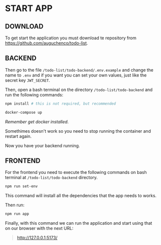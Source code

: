 # START APP

## DOWNLOAD

To get start the application you must download te repository from <https://github.com/auguchenco/todo-list>.

## BACKEND

Then go to the file `/todo-list/todo-backend/.env.example` and change the name to `.env` and if you want you can set your own values, just like the secret key `JWT_SECRET`.

Then, open a bash terminal on the directory `/todo-list/todo-backend` and run the following commands:

```bash
npm install # this is not required, but recommended

docker-compose up
```

*Remember get docker installed.*

Somethimes doesn't work so you need to stop running the container and restart again.

Now you have your backend running.

## FRONTEND

For the frontend you need to execute the following commands on bash terminal at `/todo-list/todo-backend` directory.

```bash
npm run set-env
```

This command will install all the dependencies that the app needs to works.

Then run:

```bash
npm run app
```

Finally, with this command we can run the application and start using that on our browser with the next URL:

> <http://127.0.0.1:5173/>
